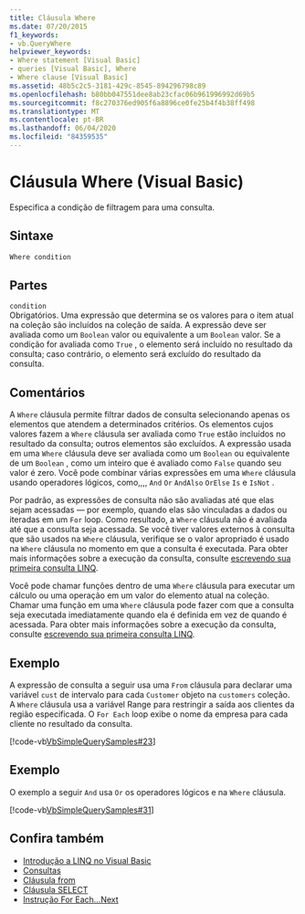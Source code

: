 ```yaml
---
title: Cláusula Where
ms.date: 07/20/2015
f1_keywords:
- vb.QueryWhere
helpviewer_keywords:
- Where statement [Visual Basic]
- queries [Visual Basic], Where
- Where clause [Visual Basic]
ms.assetid: 48b5c2c5-3181-429c-8545-894296798c89
ms.openlocfilehash: b80bb047551dee8ab23cfac06b961996992d69b5
ms.sourcegitcommit: f8c270376ed905f6a8896ce0fe25b4f4b38ff498
ms.translationtype: MT
ms.contentlocale: pt-BR
ms.lasthandoff: 06/04/2020
ms.locfileid: "84359535"
---
```

# <a name="where-clause-visual-basic"></a>Cláusula Where (Visual Basic)
Especifica a condição de filtragem para uma consulta.  
  
## <a name="syntax"></a>Sintaxe  
  
```vb  
Where condition  
```  
  
## <a name="parts"></a>Partes  
 `condition`  
 Obrigatórios. Uma expressão que determina se os valores para o item atual na coleção são incluídos na coleção de saída. A expressão deve ser avaliada como um `Boolean` valor ou equivalente a um `Boolean` valor. Se a condição for avaliada como `True` , o elemento será incluído no resultado da consulta; caso contrário, o elemento será excluído do resultado da consulta.  
  
## <a name="remarks"></a>Comentários  
 A `Where` cláusula permite filtrar dados de consulta selecionando apenas os elementos que atendem a determinados critérios. Os elementos cujos valores fazem a `Where` cláusula ser avaliada como `True` estão incluídos no resultado da consulta; outros elementos são excluídos. A expressão usada em uma `Where` cláusula deve ser avaliada como um `Boolean` ou equivalente de um `Boolean` , como um inteiro que é avaliado como `False` quando seu valor é zero. Você pode combinar várias expressões em uma `Where` cláusula usando operadores lógicos, como,,,, `And` `Or` `AndAlso` `OrElse` `Is` e `IsNot` .  
  
 Por padrão, as expressões de consulta não são avaliadas até que elas sejam acessadas — por exemplo, quando elas são vinculadas a dados ou iteradas em um `For` loop. Como resultado, a `Where` cláusula não é avaliada até que a consulta seja acessada. Se você tiver valores externos à consulta que são usados na `Where` cláusula, verifique se o valor apropriado é usado na `Where` cláusula no momento em que a consulta é executada. Para obter mais informações sobre a execução da consulta, consulte [escrevendo sua primeira consulta LINQ](../../programming-guide/concepts/linq/writing-your-first-linq-query.md).  
  
 Você pode chamar funções dentro de uma `Where` cláusula para executar um cálculo ou uma operação em um valor do elemento atual na coleção. Chamar uma função em uma `Where` cláusula pode fazer com que a consulta seja executada imediatamente quando ela é definida em vez de quando é acessada. Para obter mais informações sobre a execução da consulta, consulte [escrevendo sua primeira consulta LINQ](../../programming-guide/concepts/linq/writing-your-first-linq-query.md).  
  
## <a name="example"></a>Exemplo  
 A expressão de consulta a seguir usa uma `From` cláusula para declarar uma variável `cust` de intervalo para cada `Customer` objeto na `customers` coleção. A `Where` cláusula usa a variável Range para restringir a saída aos clientes da região especificada. O `For Each` loop exibe o nome da empresa para cada cliente no resultado da consulta.  
  
 [!code-vb[VbSimpleQuerySamples#23](~/samples/snippets/visualbasic/VS_Snippets_VBCSharp/VbSimpleQuerySamples/VB/QuerySamples1.vb#23)]  
  
## <a name="example"></a>Exemplo  
 O exemplo a seguir `And` usa `Or` os operadores lógicos e na `Where` cláusula.  
  
 [!code-vb[VbSimpleQuerySamples#31](~/samples/snippets/visualbasic/VS_Snippets_VBCSharp/VbSimpleQuerySamples/VB/QuerySamples1.vb#31)]  
  
## <a name="see-also"></a>Confira também

- [Introdução a LINQ no Visual Basic](../../programming-guide/language-features/linq/introduction-to-linq.md)
- [Consultas](index.md)
- [Cláusula from](from-clause.md)
- [Cláusula SELECT](select-clause.md)
- [Instrução For Each...Next](../statements/for-each-next-statement.md)
